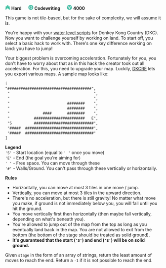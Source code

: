 ![difficulty_icon](https://github.com/PWrGitHub194238/CodeSignal/blob/master/difficulty_hard.png) **Hard** &emsp; ![type_icon](https://github.com/PWrGitHub194238/CodeSignal/blob/master/type.png) **Codewriting** &emsp; ![points_icon](https://github.com/PWrGitHub194238/CodeSignal/blob/master/points.png) **4000**

This game is not tile-based, but for the sake of complexity, we will assume it is.

You're happy with your [water level scripts](https://app.codesignal.com/challenge/3W5Ez99ZvdyHzyMhv) for Donkey Kong Country (DKC). Now you want to challenge yourself by working on land. To start off, you select a basic hack to work with. There's one key difference working on land: you have to jump!

Your biggest problem is overcoming acceleration. Fortunately for you, you don't have to worry about that as in this hack the creator took out all acceleration. For this, you need to upgrade your map. Luckily, [DKCRE](http://www.dkc-atlas.com/forum/viewtopic.php?f=57&t=1532) lets you export various maps. A sample map looks like:

```
[
"######################################", 
 "                                      ", 
 "                                      ", 
 "                          ########    ", 
 "                          ########    ", 
 "               ####       ########    ", 
 "           #######################   E", 
 "S          ###########################", 
 "#####  ###############################", 
 "#####  ###############################"
]
```

**Legend**  
```'S'``` - Start location (equal to ```' '``` once you move)  
```'E'``` - End (the goal you're aiming for)  
```' '``` - Free space. You can move through these  
```'#'``` - Walls/Ground. You can't pass through these vertically or horizontally.

**Rules**

* Horizontally, you can move at most 3 tiles in one move / jump.
* Vertically, you can move at most 3 tiles in the upward direction.
* There's no acceleration, but there is still gravity! No matter what move you make, if ground is not immediately below you, you will fall until you hit the ground.
* You move vertically first then horizontally (then maybe fall vertically, depending on what's beneath you).
* You're allowed to jump out of the map from the top as long as you eventually land back in the map. You are not allowed to exit from the bottom (the bottom of the stage should be treated as solid ground).
* **It's guaranteed that the start (```'S'```) and end (```'E'```) will be on solid ground.**

Given ```stage``` in the form of an array of strings, return the least amount of moves to reach the end. Return a ```-1``` if it is not possible to reach the end.
